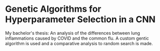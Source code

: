 # Genetic Algorithms for Hyperparameter Selection in a CNN
My bachelor's thesis: An analysis of the differences between
lung inflammations caused by COVID and the common flu. A custom
gentic algorithm is used and a comparative analysis to random search
is made.
